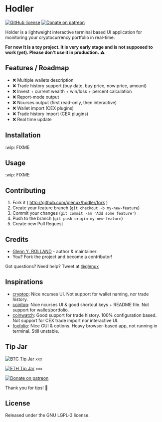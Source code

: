 
# Hodler

<!-- ![Build](https://github.com/glenux/hodler/workflows/build/badge.svg?branch=master) -->

[![GitHub license](https://img.shields.io/github/license/glenux/hodler.svg)](https://github.com/glenux/hodler/blob/master/LICENSE.txt)
[![Donate on patreon](https://img.shields.io/badge/patreon-donate-orange.svg)](https://patreon.com/glenux)

Holder is a lightweight interactive terminal based UI application for monitoring your cryptocurrency portfolio in real-time.

**For now It is a toy project. It is very early stage and is not supposed to work (yet). Please don't use it in production.** :warning:

## Features / Roadmap

* :x: Multiple wallets description
* :x: Trade history support (buy date, buy price, now price, amount)
* :x: Invest + current wealth + win/loss + percent calculation
* :x: Report-mode output
* :x: Ncurses output (first read-only, then interactive)
* :x: Wallet import (CEX plugins)
* :x: Trade history import (CEX plugins)
* :x: Real time update

## Installation

:wip: FIXME

## Usage

:wip: FIXME


## Contributing

1. Fork it ( http://github.com/glenux/hodler/fork )
2. Create your feature branch (`git checkout -b my-new-feature`)
3. Commit your changes (`git commit -am 'Add some feature'`)
4. Push to the branch (`git push origin my-new-feature`)
5. Create new Pull Request


## Credits

* [Glenn Y. ROLLAND](https://github.com/glenux) - author & maintainer:
* You? Fork the project and become a contributor!

Got questions? Need help? Tweet at [@glenux](https://twitter.com/glenux)

## Inspirations

* [cryptop](https://github.com/huwwp/cryptop): Nice ncurses UI. Not support for wallet naming, nor trade history.
* [cointop](https://github.com/miguelmota/cointop): Nice ncurses UI & good shortcut keys + README file. Not support for wallet/portfolio.
* [coinwatch](https://github.com/cytopia/coinwatch): Good support for trade history. 100% configuration based. Not support for CEX trade import nor interactive UI.
* [foxfolio](): Nice GUI & options. Heavy browser-based app, not running in terminal. Still unstable. 

## Tip Jar

[![BTC Tip Jar](https://img.shields.io/badge/BTC-tip-yellow.svg?logo=bitcoin&style=flat)]() `xxx`

[![ETH Tip Jar](https://img.shields.io/badge/ETH-tip-blue.svg?logo=ethereum&style=flat)]() `xxx`

[![Donate on patreon](https://img.shields.io/badge/patreon-donate-orange.svg)](https://patreon.com/glenux)

Thank you for tips! :pray:

## License

Released under the GNU LGPL-3 license.

